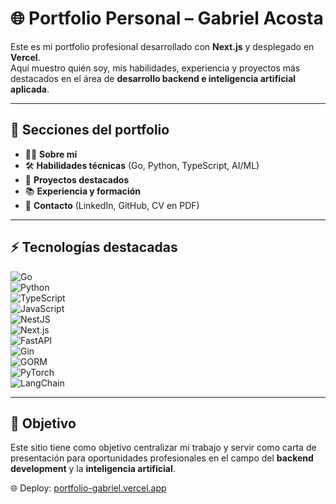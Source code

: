 # 🌐 Portfolio Personal – Gabriel Acosta  

Este es mi portfolio profesional desarrollado con **Next.js** y desplegado en **Vercel**.  
Aquí muestro quién soy, mis habilidades, experiencia y proyectos más destacados en el área de **desarrollo backend e inteligencia artificial aplicada**.  

---

## 📌 Secciones del portfolio  
- 🧑‍💻 **Sobre mí**  
- 🛠️ **Habilidades técnicas** (Go, Python, TypeScript, AI/ML)  
- 📂 **Proyectos destacados**   
- 📚 **Experiencia y formación**  
- 🔗 **Contacto** (LinkedIn, GitHub, CV en PDF)  

---

## ⚡ Tecnologías destacadas  
![Go](https://img.shields.io/badge/Go-00ADD8?style=for-the-badge&logo=go&logoColor=white)  
![Python](https://img.shields.io/badge/Python-3776AB?style=for-the-badge&logo=python&logoColor=white)  
![TypeScript](https://img.shields.io/badge/TypeScript-3178C6?style=for-the-badge&logo=typescript&logoColor=white)  
![JavaScript](https://img.shields.io/badge/JavaScript-F7DF1E?style=for-the-badge&logo=javascript&logoColor=black)  
![NestJS](https://img.shields.io/badge/NestJS-E0234E?style=for-the-badge&logo=nestjs&logoColor=white)  
![Next.js](https://img.shields.io/badge/Next.js-000000?style=for-the-badge&logo=nextdotjs&logoColor=white)  
![FastAPI](https://img.shields.io/badge/FastAPI-009688?style=for-the-badge&logo=fastapi&logoColor=white)  
![Gin](https://img.shields.io/badge/Gin-00ADD8?style=for-the-badge&logo=go&logoColor=white)  
![GORM](https://img.shields.io/badge/GORM-59666C?style=for-the-badge&logo=go&logoColor=white)  
![PyTorch](https://img.shields.io/badge/PyTorch-EE4C2C?style=for-the-badge&logo=pytorch&logoColor=white)  
![LangChain](https://img.shields.io/badge/LangChain-1C3C3C?style=for-the-badge&logo=chainlink&logoColor=white)  

---

## 🎯 Objetivo  
Este sitio tiene como objetivo centralizar mi trabajo y servir como carta de presentación para oportunidades profesionales en el campo del **backend development** y la **inteligencia artificial**.  

🌐 Deploy: [portfolio-gabriel.vercel.app](https://portfolio-gabriel.vercel.app) 
